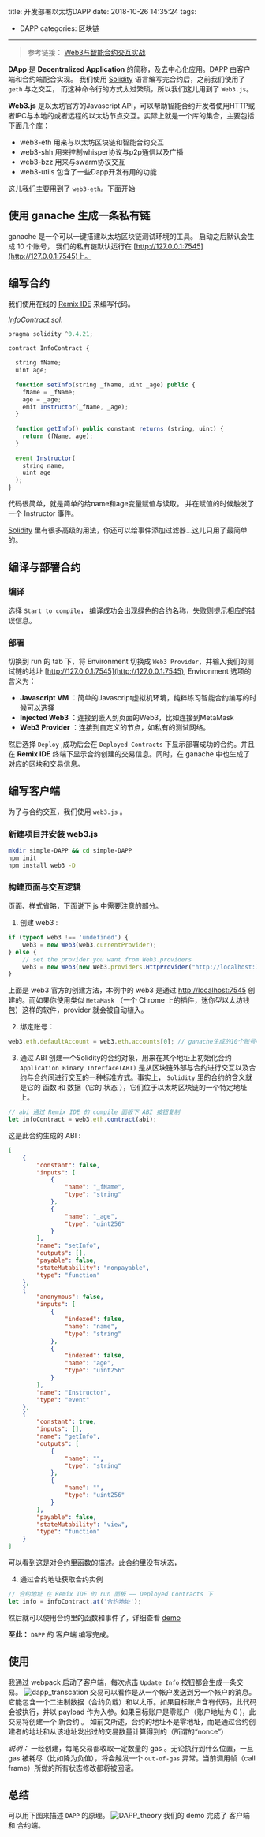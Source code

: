 title: 开发部署以太坊DAPP
date: 2018-10-26 14:35:24
tags: 
- DAPP
categories: 区块链
---
> 参考链接： [Web3与智能合约交互实战](https://learnblockchain.cn/2018/04/15/web3-html/)

**DApp** 是 **Decentralized Application** 的简称，及去中心化应用。DAPP 由客户端和合约端配合实现。
我们使用 [Solidity](https://solidity-cn.readthedocs.io/zh/develop/solidity-in-depth.html) 语言编写完合约后，之前我们使用了 `geth` 与之交互， 而这种命令行的方式太过繁琐，所以我们这儿用到了 `Web3.js`。

**Web3.js** 是以太坊官方的Javascript API，可以帮助智能合约开发者使用HTTP或者IPC与本地的或者远程的以太坊节点交互。实际上就是一个库的集合，主要包括下面几个库：
- web3-eth 用来与以太坊区块链和智能合约交互
- web3-shh 用来控制whisper协议与p2p通信以及广播
- web3-bzz 用来与swarm协议交互
- web3-utils 包含了一些Dapp开发有用的功能

这儿我们主要用到了 `web3-eth`。下面开始

## 使用 ganache 生成一条私有链
ganache 是一个可以一键搭建以太坊区块链测试环境的工具。 启动之后默认会生成 10 个账号， 我们的私有链默认运行在 [http://127.0.0.1:7545](http://127.0.0.1:7545)上。
<!-- more -->
## 编写合约
我们使用在线的 [Remix IDE](http://remix.ethereum.org/#optimize=true&version=soljson-v0.4.25+commit.59dbf8f1.js) 来编写代码。

*InfoContract.sol*:
``` js
pragma solidity ^0.4.21;

contract InfoContract {
    
  string fName;
  uint age;
   
  function setInfo(string _fName, uint _age) public {
    fName = _fName;
    age = _age;
    emit Instructor(_fName, _age);
  }
   
  function getInfo() public constant returns (string, uint) {
    return (fName, age);
  }   
   
  event Instructor(
    string name,
    uint age
  );
}
```
代码很简单，就是简单的给name和age变量赋值与读取。 并在赋值的时候触发了一个 Instructor 事件。

[Solidity](https://solidity-cn.readthedocs.io/zh/develop/solidity-in-depth.html) 里有很多高级的用法，你还可以给事件添加过滤器...这儿只用了最简单的。
## 编译与部署合约
### 编译
选择 `Start to compile`， 编译成功会出现绿色的合约名称，失败则提示相应的错误信息。
### 部署
切换到 run 的 tab 下，将 Environment 切换成 `Web3 Provider`，并输入我们的测试链的地址 [http://127.0.0.1:7545](http://127.0.0.1:7545), Environment 选项的含义为：

- **Javascript VM** ：简单的Javascript虚拟机环境，纯粹练习智能合约编写的时候可以选择
- **Injected Web3** ：连接到嵌入到页面的Web3，比如连接到MetaMask
- **Web3 Provider** ：连接到自定义的节点，如私有的测试网络。

然后选择 `Deploy` ,成功后会在 `Deployed Contracts` 下显示部署成功的合约。并且在 **Remix IDE** 终端下显示合约创建的交易信息。同时，在 ganache 中也生成了对应的区块和交易信息。

## 编写客户端
为了与合约交互，我们使用 `web3.js` 。

### 新建项目并安装 web3.js
``` bash
mkdir simple-DAPP && cd simple-DAPP
npm init
npm install web3 -D
```
### 构建页面与交互逻辑
页面、样式省略，下面说下 js 中需要注意的部分。

1. 创建 web3 :
``` js
if (typeof web3 !== 'undefined') {
    web3 = new Web3(web3.currentProvider);
} else {
    // set the provider you want from Web3.providers
    web3 = new Web3(new Web3.providers.HttpProvider("http://localhost:7545"));
}
```
上面是 web3 官方的创建方法，本例中的 web3 是通过 [http://localhost:7545](http://localhost:7545) 创建的。而如果你使用类似 `MetaMask` （一个 Chrome 上的插件，迷你型以太坊钱包）这样的软件，provider 就会被自动植入。

2. 绑定账号：
``` js
web3.eth.defaultAccount = web3.eth.accounts[0]; // ganache生成的10个账号中随便取一个作为默认账号
```
3. 通过 ABI 创建一个Solidity的合约对象，用来在某个地址上初始化合约
`Application Binary Interface(ABI)` 是从区块链外部与合约进行交互以及合约与合约间进行交互的一种标准方式。事实上， `Solidity` 里的合约的含义就是它的 函数 和 数据（它的 状态 ），它们位于以太坊区块链的一个特定地址上。
``` js
// abi 通过 Remix IDE 的 compile 面板下 ABI 按钮复制
let infoContract = web3.eth.contract(abi);
```
这是此合约生成的 ABI :
``` json
[
	{
		"constant": false,
		"inputs": [
			{
				"name": "_fName",
				"type": "string"
			},
			{
				"name": "_age",
				"type": "uint256"
			}
		],
		"name": "setInfo",
		"outputs": [],
		"payable": false,
		"stateMutability": "nonpayable",
		"type": "function"
	},
	{
		"anonymous": false,
		"inputs": [
			{
				"indexed": false,
				"name": "name",
				"type": "string"
			},
			{
				"indexed": false,
				"name": "age",
				"type": "uint256"
			}
		],
		"name": "Instructor",
		"type": "event"
	},
	{
		"constant": true,
		"inputs": [],
		"name": "getInfo",
		"outputs": [
			{
				"name": "",
				"type": "string"
			},
			{
				"name": "",
				"type": "uint256"
			}
		],
		"payable": false,
		"stateMutability": "view",
		"type": "function"
	}
]
```
可以看到这是对合约里函数的描述。此合约里没有状态，

4. 通过合约地址获取合约实例
``` js
// 合约地址 在 Remix IDE 的 run 面板 —— Deployed Contracts 下
let info = infoContract.at('合约地址');
```
然后就可以使用合约里的函数和事件了，详细查看 [demo](https://github.com/jintangWang/simple-DAPP/blob/master/main.js) 

**至此：** `DAPP` 的 客户端 编写完成。

## 使用
我通过 webpack 启动了客户端，每次点击 `Update Info` 按钮都会生成一条交易。
![dapp_transcation](https://tang-blog-1257996120.cos-website.ap-chengdu.myqcloud.com/dapp_transcation.png)
交易可以看作是从一个帐户发送到另一个帐户的消息。它能包含一个二进制数据（合约负载）和以太币。如果目标账户含有代码，此代码会被执行，并以 payload 作为入参。如果目标账户是零账户（账户地址为 0 )，此交易将创建一个 新合约 。 如前文所述，合约的地址不是零地址，而是通过合约创建者的地址和从该地址发出过的交易数量计算得到的（所谓的“nonce”）

*说明：* 一经创建，每笔交易都收取一定数量的 gas 。无论执行到什么位置，一旦 gas 被耗尽（比如降为负值），将会触发一个 `out-of-gas` 异常。当前调用帧（call frame）所做的所有状态修改都将被回滚。

## 总结
可以用下图来描述 `DAPP` 的原理。
![DAPP_theory](https://tang-blog-1257996120.cos-website.ap-chengdu.myqcloud.com/DAPP_theory.png)
我们的 demo 完成了 客户端 和 合约端。